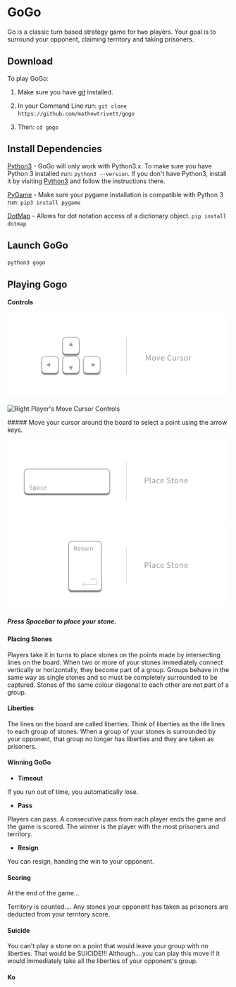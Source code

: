 # GoGo

Go is a classic turn based strategy game for two players.  Your goal is to surround your opponent, claiming territory and taking prisoners.

## Download

To play GoGo:

1. Make sure you have [git](https://git-scm.com/) installed.
2. In your Command Line run:
`git clone https://github.com/mathewtrivett/gogo`

3. Then:
`cd gogo`


## Install Dependencies

[Python3](https://www.python.org/downloads/) - GoGo will only work with Python3.x. To make sure you have Python 3 installed run:
`python3 --version`.  If you don't have Python3, install it by visiting [Python3](https://www.python.org/downloads/) and follow the instructions there.

[PyGame](http://www.pygame.org/hifi.html) - Make sure your pygame installation is compatible with Python 3 run:
`pip3 install pygame`

[DotMap](https://github.com/drgrib/dotmap) - Allows for dot notation access of a dictionary object.
`pip install dotmap`


## Launch GoGo

`python3 gogo`


## Playing Gogo


#### Controls

![Left Player's Move Cursor Controls](/README_IMG/arrows_move_cursor_controls.png "Left Player Arrows move controls")

![Right Player's Move Cursor Controls](/README_IMG/wasd_move_cursor_controls.png "Right Player WASD move controls")

##### Move your cursor around the board to select a point using the arrow keys.

![Left Player Place Stone Controls](/README_IMG/space_place_stone_controls.png "Left Player Place controls")
![Right Player Place Stone Controls](/README_IMG/enter_place_stone_controls.png "Right Player Place controls")

##### Press Spacebar to place your stone.


#### Placing Stones

Players take it in turns to place stones on the points made by intersecting lines on the board.  When two or more of your stones immediately connect vertically or horizontally, they become part of a group. Groups behave in the same way as single stones and so must be completely surrounded to be captured.  Stones of the same colour diagonal to each other are not part of a group.


#### Liberties

The lines on the board are called liberties.  Think of liberties as the life lines to each group of stones.  When a group of your stones is surrounded by your opponent, that group no longer has liberties and they are taken as prisoners.


#### Winning GoGo

+ **Timeout**

If you run out of time, you automatically lose.

+ **Pass**

Players can pass.  A consecutive pass from each player ends the game and the game is scored.  The winner is the player with the most prisoners and territory.

+ **Resign**

You can resign, handing the win to your opponent.


#### Scoring

At the end of the game...

Territory is counted....
Any stones your opponent has taken as prisoners are deducted from your territory score.


#### Suicide

You can't play a stone on a point that would leave your group with no liberties.  That would be SUICIDE!!!  Although....you can play this move if it would immediately take all the liberties of your opponent's group.


#### Ko


